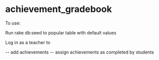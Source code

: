 # achievement_gradebook

To use:

Run rake db:seed to popular table with default values

Log in as a teacher to

-- add achievements
-- assign achievements as completed by students
